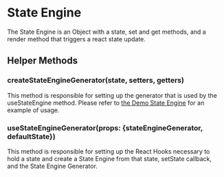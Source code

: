 # State Engine

The State Engine is an Object with a state, set and get methods, and a render method that triggers a react state update.

## Helper Methods

### createStateEngineGenerator(state, setters, getters)

This method is responsible for setting up the generator that is used by the useStateEngine method. Please refer to [the Demo State Engine](src/state-engines/demo-state-engine.tsx) for an example of usage.

### useStateEngineGenerator(props: {stateEngineGenerator, defaultState})

This method is responsible for setting up the React Hooks necessary to hold a state and create a State Engine from that state, setState callback, and the State Engine Generator.
